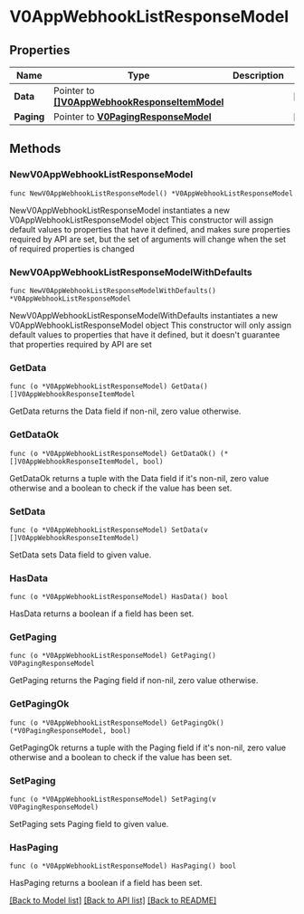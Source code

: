 # V0AppWebhookListResponseModel

## Properties

Name | Type | Description | Notes
------------ | ------------- | ------------- | -------------
**Data** | Pointer to [**[]V0AppWebhookResponseItemModel**](V0AppWebhookResponseItemModel.md) |  | [optional] 
**Paging** | Pointer to [**V0PagingResponseModel**](V0PagingResponseModel.md) |  | [optional] 

## Methods

### NewV0AppWebhookListResponseModel

`func NewV0AppWebhookListResponseModel() *V0AppWebhookListResponseModel`

NewV0AppWebhookListResponseModel instantiates a new V0AppWebhookListResponseModel object
This constructor will assign default values to properties that have it defined,
and makes sure properties required by API are set, but the set of arguments
will change when the set of required properties is changed

### NewV0AppWebhookListResponseModelWithDefaults

`func NewV0AppWebhookListResponseModelWithDefaults() *V0AppWebhookListResponseModel`

NewV0AppWebhookListResponseModelWithDefaults instantiates a new V0AppWebhookListResponseModel object
This constructor will only assign default values to properties that have it defined,
but it doesn't guarantee that properties required by API are set

### GetData

`func (o *V0AppWebhookListResponseModel) GetData() []V0AppWebhookResponseItemModel`

GetData returns the Data field if non-nil, zero value otherwise.

### GetDataOk

`func (o *V0AppWebhookListResponseModel) GetDataOk() (*[]V0AppWebhookResponseItemModel, bool)`

GetDataOk returns a tuple with the Data field if it's non-nil, zero value otherwise
and a boolean to check if the value has been set.

### SetData

`func (o *V0AppWebhookListResponseModel) SetData(v []V0AppWebhookResponseItemModel)`

SetData sets Data field to given value.

### HasData

`func (o *V0AppWebhookListResponseModel) HasData() bool`

HasData returns a boolean if a field has been set.

### GetPaging

`func (o *V0AppWebhookListResponseModel) GetPaging() V0PagingResponseModel`

GetPaging returns the Paging field if non-nil, zero value otherwise.

### GetPagingOk

`func (o *V0AppWebhookListResponseModel) GetPagingOk() (*V0PagingResponseModel, bool)`

GetPagingOk returns a tuple with the Paging field if it's non-nil, zero value otherwise
and a boolean to check if the value has been set.

### SetPaging

`func (o *V0AppWebhookListResponseModel) SetPaging(v V0PagingResponseModel)`

SetPaging sets Paging field to given value.

### HasPaging

`func (o *V0AppWebhookListResponseModel) HasPaging() bool`

HasPaging returns a boolean if a field has been set.


[[Back to Model list]](../README.md#documentation-for-models) [[Back to API list]](../README.md#documentation-for-api-endpoints) [[Back to README]](../README.md)


